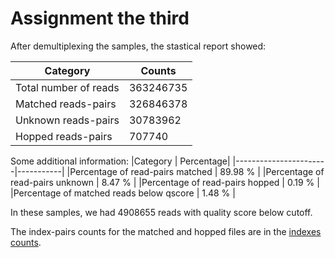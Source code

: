 # Assignment the third

After demultiplexing the samples, the stastical report showed:

Category | Counts
|-----------------------|-----------|
|Total number of reads | 363246735 |
|Matched reads-pairs| 326846378
|Unknown reads-pairs | 30783962
|Hopped reads-pairs | 707740


Some additional information:
|Category | Percentage|
|-----------------------|-----------|
|Percentage of read-pairs matched | 89.98 % |
|Percentage of read-pairs unknown | 8.47 % |
|Percentage of read-pairs hopped | 0.19 % |
|Percentage of matched reads below qscore | 1.48 % |

In these samples, we had 4908655 reads with quality score below cutoff. 

The index-pairs counts for the matched and hopped files are in the [indexes counts](https://github.com/luostrowski/Demultiplex/blob/0eae88a8cedd26bef47b2342a43ddd741f6a890a/Assignment-the-third/indexes_counts.tsv).